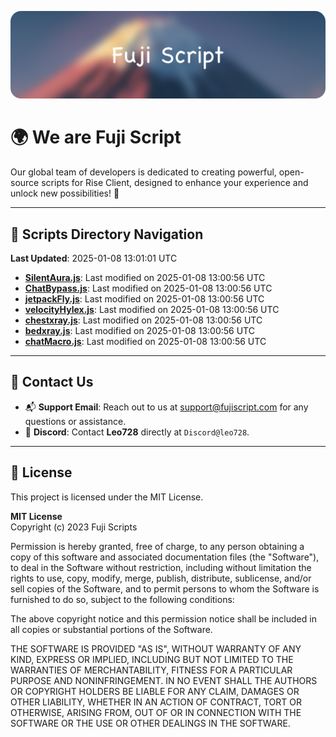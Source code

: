 ![Banner](.github/b.webp)

# 🌍 **We are Fuji Script**

Our global team of developers is dedicated to creating powerful, open-source scripts for Rise Client, designed to enhance your experience and unlock new possibilities! 🌟

---
<!-- SCRIPTS_NAVIGATION_START -->
## 📂 **Scripts Directory Navigation**

**Last Updated**: 2025-01-08 13:01:01 UTC

- **[SilentAura.js](scripts/SilentAura.js)**: Last modified on 2025-01-08 13:00:56 UTC
- **[ChatBypass.js](scripts/ChatBypass.js)**: Last modified on 2025-01-08 13:00:56 UTC
- **[jetpackFly.js](scripts/jetpackFly.js)**: Last modified on 2025-01-08 13:00:56 UTC
- **[velocityHylex.js](scripts/velocityHylex.js)**: Last modified on 2025-01-08 13:00:56 UTC
- **[chestxray.js](scripts/chestxray.js)**: Last modified on 2025-01-08 13:00:56 UTC
- **[bedxray.js](scripts/bedxray.js)**: Last modified on 2025-01-08 13:00:56 UTC
- **[chatMacro.js](scripts/chatMacro.js)**: Last modified on 2025-01-08 13:00:56 UTC

<!-- SCRIPTS_NAVIGATION_END -->

---

## 💬 **Contact Us**  
- 📬 **Support Email**: Reach out to us at [support@fujiscript.com](mailto:support@fujiscript.com) for any questions or assistance.  
- 💬 **Discord**: Contact **Leo728** directly at `Discord@leo728`.

---

## 📜 **License**

This project is licensed under the MIT License.  

**MIT License**  
Copyright (c) 2023 Fuji Scripts  

Permission is hereby granted, free of charge, to any person obtaining a copy of this software and associated documentation files (the "Software"), to deal in the Software without restriction, including without limitation the rights to use, copy, modify, merge, publish, distribute, sublicense, and/or sell copies of the Software, and to permit persons to whom the Software is furnished to do so, subject to the following conditions:  

The above copyright notice and this permission notice shall be included in all copies or substantial portions of the Software.  

THE SOFTWARE IS PROVIDED "AS IS", WITHOUT WARRANTY OF ANY KIND, EXPRESS OR IMPLIED, INCLUDING BUT NOT LIMITED TO THE WARRANTIES OF MERCHANTABILITY, FITNESS FOR A PARTICULAR PURPOSE AND NONINFRINGEMENT. IN NO EVENT SHALL THE AUTHORS OR COPYRIGHT HOLDERS BE LIABLE FOR ANY CLAIM, DAMAGES OR OTHER LIABILITY, WHETHER IN AN ACTION OF CONTRACT, TORT OR OTHERWISE, ARISING FROM, OUT OF OR IN CONNECTION WITH THE SOFTWARE OR THE USE OR OTHER DEALINGS IN THE SOFTWARE.  
